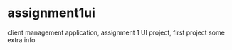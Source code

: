 # assignment1ui
client management application, assignment 1 UI project, first project
some extra info